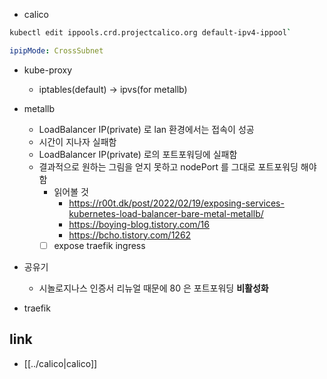 - calico
```sh
kubectl edit ippools.crd.projectcalico.org default-ipv4-ippool`
```
```yaml
ipipMode: CrossSubnet
```
- kube-proxy
  - iptables(default) -> ipvs(for metallb)
  
- metallb
  - LoadBalancer IP(private) 로 lan 환경에서는 접속이 성공
  - 시간이 지나자 실패함
  - LoadBalancer IP(private) 로의 포트포워딩에 실패함
  - 결과적으로 원하는 그림을 얻지 못하고 nodePort 를 그대로 포트포워딩 해야함
    - 읽어볼 것
      + https://r00t.dk/post/2022/02/19/exposing-services-kubernetes-load-balancer-bare-metal-metallb/
      + https://boying-blog.tistory.com/16
      + https://bcho.tistory.com/1262
    - [ ] expose traefik ingress
- 공유기
  - 시놀로지나스 인증서 리뉴얼 때문에  80 은 포트포워딩 **비활성화**
- traefik
  

## link
- [[../calico|calico]]
